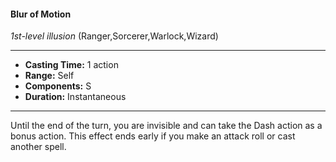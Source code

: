 #### Blur of Motion
*1st-level illusion* (Ranger,Sorcerer,Warlock,Wizard)
___
- **Casting Time:** 1 action
- **Range:** Self
- **Components:** S
- **Duration:** Instantaneous
---
Until the end of the turn, you are invisible and can take the Dash action as a bonus action. This effect ends early if you make an attack roll or cast another spell.
